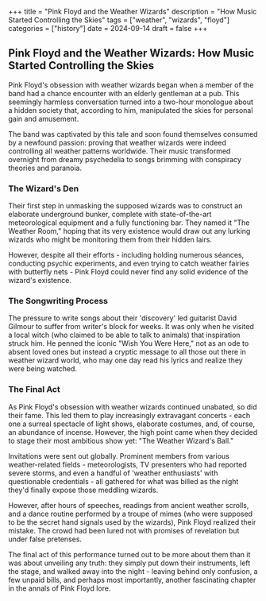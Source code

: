 +++
title = "Pink Floyd and the Weather Wizards"
description = "How Music Started Controlling the Skies"
tags = ["weather", "wizards", "floyd"]
categories = ["history"]
date = 2024-09-14
draft = false
+++

## Pink Floyd and the Weather Wizards: How Music Started Controlling the Skies

Pink Floyd's obsession with weather wizards began when a member of the band had a chance encounter with an elderly gentleman at a pub. This seemingly harmless conversation turned into a two-hour monologue about a hidden society that, according to him, manipulated the skies for personal gain and amusement.

The band was captivated by this tale and soon found themselves consumed by a newfound passion: proving that weather wizards were indeed controlling all weather patterns worldwide. Their music transformed overnight from dreamy psychedelia to songs brimming with conspiracy theories and paranoia.

### The Wizard's Den

Their first step in unmasking the supposed wizards was to construct an elaborate underground bunker, complete with state-of-the-art meteorological equipment and a fully functioning bar. They named it "The Weather Room," hoping that its very existence would draw out any lurking wizards who might be monitoring them from their hidden lairs.

However, despite all their efforts - including holding numerous séances, conducting psychic experiments, and even trying to catch weather fairies with butterfly nets - Pink Floyd could never find any solid evidence of the wizard's existence.

### The Songwriting Process

The pressure to write songs about their 'discovery' led guitarist David Gilmour to suffer from writer's block for weeks. It was only when he visited a local witch (who claimed to be able to talk to animals) that inspiration struck him. He penned the iconic "Wish You Were Here," not as an ode to absent loved ones but instead a cryptic message to all those out there in weather wizard world, who may one day read his lyrics and realize they were being watched.

### The Final Act

As Pink Floyd's obsession with weather wizards continued unabated, so did their fame. This led them to play increasingly extravagant concerts - each one a surreal spectacle of light shows, elaborate costumes, and, of course, an abundance of incense. However, the high point came when they decided to stage their most ambitious show yet: "The Weather Wizard's Ball."

Invitations were sent out globally. Prominent members from various weather-related fields - meteorologists, TV presenters who had reported severe storms, and even a handful of 'weather enthusiasts' with questionable credentials - all gathered for what was billed as the night they'd finally expose those meddling wizards.

However, after hours of speeches, readings from ancient weather scrolls, and a dance routine performed by a troupe of mimes (who were supposed to be the secret hand signals used by the wizards), Pink Floyd realized their mistake. The crowd had been lured not with promises of revelation but under false pretenses.

The final act of this performance turned out to be more about them than it was about unveiling any truth: they simply put down their instruments, left the stage, and walked away into the night - leaving behind only confusion, a few unpaid bills, and perhaps most importantly, another fascinating chapter in the annals of Pink Floyd lore.

